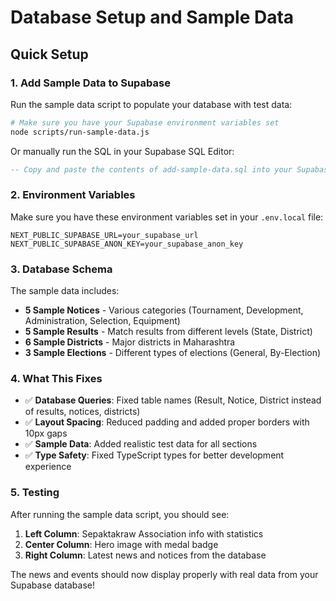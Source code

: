 # Database Setup and Sample Data

## Quick Setup

### 1. Add Sample Data to Supabase

Run the sample data script to populate your database with test data:

```bash
# Make sure you have your Supabase environment variables set
node scripts/run-sample-data.js
```

Or manually run the SQL in your Supabase SQL Editor:

```sql
-- Copy and paste the contents of add-sample-data.sql into your Supabase SQL Editor
```

### 2. Environment Variables

Make sure you have these environment variables set in your `.env.local` file:

```env
NEXT_PUBLIC_SUPABASE_URL=your_supabase_url
NEXT_PUBLIC_SUPABASE_ANON_KEY=your_supabase_anon_key
```

### 3. Database Schema

The sample data includes:

- **5 Sample Notices** - Various categories (Tournament, Development, Administration, Selection, Equipment)
- **5 Sample Results** - Match results from different levels (State, District)
- **6 Sample Districts** - Major districts in Maharashtra
- **3 Sample Elections** - Different types of elections (General, By-Election)

### 4. What This Fixes

- ✅ **Database Queries**: Fixed table names (Result, Notice, District instead of results, notices, districts)
- ✅ **Layout Spacing**: Reduced padding and added proper borders with 10px gaps
- ✅ **Sample Data**: Added realistic test data for all sections
- ✅ **Type Safety**: Fixed TypeScript types for better development experience

### 5. Testing

After running the sample data script, you should see:

1. **Left Column**: Sepaktakraw Association info with statistics
2. **Center Column**: Hero image with medal badge
3. **Right Column**: Latest news and notices from the database

The news and events should now display properly with real data from your Supabase database!